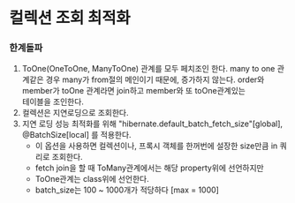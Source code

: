 # 컬렉션 조회 최적화


### 한계돌파
1. ToOne(OneToOne, ManyToOne) 관계를 모두 페치조인 한다. 
    many to one 관계같은 경우 many가 from절의 메인이기 때문에, 
    증가하지 않는다.
    order와 member가 toOne 관계라면 join하고 member와 또 toOne관계있는    
   테이블을 조인한다.
2. 컬렉션은 지연로딩으로 조회한다.
3. 지연 로딩 성능 최적화를 위해 "hibernate.default_batch_fetch_size"[global], @BatchSize[local] 를 적용한다.
   - 이 옵션을 사용하면 컬렉션이나, 프록시 객체를 한꺼번에 설장한 size만큼 in 쿼리로 조회한다.
   - fetch join을 할 때 ToMany관계에서는 해당 property위에 선언하지만 
   - ToOne관계는 class위에 선언한다.
   - batch_size는 100 ~ 1000개가 적당하다 [max = 1000]